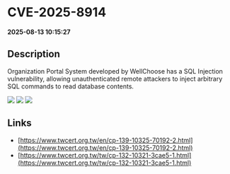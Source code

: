 # CVE-2025-8914

**2025-08-13 10:15:27**

## Description
Organization Portal System developed by WellChoose has a SQL Injection vulnerability, allowing unauthenticated remote attackers to inject arbitrary SQL commands to read database contents.

![](https://img.shields.io/static/v1?label=Score&message=7.1&color=red)
![](https://img.shields.io/static/v1?label=Severity&message=HIGH&color=red)
![](https://img.shields.io/static/v1?label=CWE&message=SQL&color=green)

## Links
- [https://www.twcert.org.tw/en/cp-139-10325-70192-2.html](https://www.twcert.org.tw/en/cp-139-10325-70192-2.html)
- [https://www.twcert.org.tw/tw/cp-132-10321-3cae5-1.html](https://www.twcert.org.tw/tw/cp-132-10321-3cae5-1.html)
